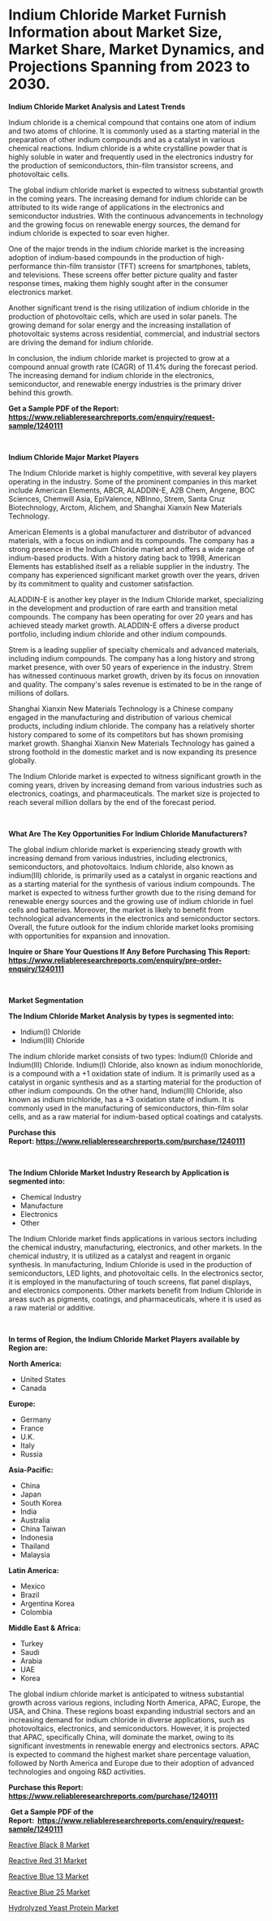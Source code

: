 <p><h1>Indium Chloride Market Furnish Information about Market Size, Market Share, Market Dynamics, and Projections Spanning from 2023 to 2030.</h1></p><p><strong>Indium Chloride Market Analysis and Latest Trends</strong></p>
<p><p>Indium chloride is a chemical compound that contains one atom of indium and two atoms of chlorine. It is commonly used as a starting material in the preparation of other indium compounds and as a catalyst in various chemical reactions. Indium chloride is a white crystalline powder that is highly soluble in water and frequently used in the electronics industry for the production of semiconductors, thin-film transistor screens, and photovoltaic cells.</p><p>The global indium chloride market is expected to witness substantial growth in the coming years. The increasing demand for indium chloride can be attributed to its wide range of applications in the electronics and semiconductor industries. With the continuous advancements in technology and the growing focus on renewable energy sources, the demand for indium chloride is expected to soar even higher.</p><p>One of the major trends in the indium chloride market is the increasing adoption of indium-based compounds in the production of high-performance thin-film transistor (TFT) screens for smartphones, tablets, and televisions. These screens offer better picture quality and faster response times, making them highly sought after in the consumer electronics market.</p><p>Another significant trend is the rising utilization of indium chloride in the production of photovoltaic cells, which are used in solar panels. The growing demand for solar energy and the increasing installation of photovoltaic systems across residential, commercial, and industrial sectors are driving the demand for indium chloride.</p><p>In conclusion, the indium chloride market is projected to grow at a compound annual growth rate (CAGR) of 11.4% during the forecast period. The increasing demand for indium chloride in the electronics, semiconductor, and renewable energy industries is the primary driver behind this growth.</p></p>
<p><strong>Get a Sample PDF of the Report:&nbsp; <a href="https://www.reliableresearchreports.com/enquiry/request-sample/1240111">https://www.reliableresearchreports.com/enquiry/request-sample/1240111</a></strong></p>
<p>&nbsp;</p>
<p><strong>Indium Chloride Major Market Players</strong></p>
<p><p>The Indium Chloride market is highly competitive, with several key players operating in the industry. Some of the prominent companies in this market include American Elements, ABCR, ALADDIN-E, A2B Chem, Angene, BOC Sciences, Chemwill Asia, EpiValence, NBInno, Strem, Santa Cruz Biotechnology, Arctom, Alichem, and Shanghai Xianxin New Materials Technology.</p><p>American Elements is a global manufacturer and distributor of advanced materials, with a focus on indium and its compounds. The company has a strong presence in the Indium Chloride market and offers a wide range of indium-based products. With a history dating back to 1998, American Elements has established itself as a reliable supplier in the industry. The company has experienced significant market growth over the years, driven by its commitment to quality and customer satisfaction.</p><p>ALADDIN-E is another key player in the Indium Chloride market, specializing in the development and production of rare earth and transition metal compounds. The company has been operating for over 20 years and has achieved steady market growth. ALADDIN-E offers a diverse product portfolio, including indium chloride and other indium compounds.</p><p>Strem is a leading supplier of specialty chemicals and advanced materials, including indium compounds. The company has a long history and strong market presence, with over 50 years of experience in the industry. Strem has witnessed continuous market growth, driven by its focus on innovation and quality. The company's sales revenue is estimated to be in the range of millions of dollars.</p><p>Shanghai Xianxin New Materials Technology is a Chinese company engaged in the manufacturing and distribution of various chemical products, including indium chloride. The company has a relatively shorter history compared to some of its competitors but has shown promising market growth. Shanghai Xianxin New Materials Technology has gained a strong foothold in the domestic market and is now expanding its presence globally.</p><p>The Indium Chloride market is expected to witness significant growth in the coming years, driven by increasing demand from various industries such as electronics, coatings, and pharmaceuticals. The market size is projected to reach several million dollars by the end of the forecast period.</p></p>
<p>&nbsp;</p>
<p><strong>What Are The Key Opportunities For Indium Chloride Manufacturers?</strong></p>
<p><p>The global indium chloride market is experiencing steady growth with increasing demand from various industries, including electronics, semiconductors, and photovoltaics. Indium chloride, also known as indium(III) chloride, is primarily used as a catalyst in organic reactions and as a starting material for the synthesis of various indium compounds. The market is expected to witness further growth due to the rising demand for renewable energy sources and the growing use of indium chloride in fuel cells and batteries. Moreover, the market is likely to benefit from technological advancements in the electronics and semiconductor sectors. Overall, the future outlook for the indium chloride market looks promising with opportunities for expansion and innovation.</p></p>
<p><strong>Inquire or Share Your Questions If Any Before Purchasing This Report: <a href="https://www.reliableresearchreports.com/enquiry/pre-order-enquiry/1240111">https://www.reliableresearchreports.com/enquiry/pre-order-enquiry/1240111</a></strong></p>
<p>&nbsp;</p>
<p><strong>Market Segmentation</strong></p>
<p><strong>The Indium Chloride Market Analysis by types is segmented into:</strong></p>
<p><ul><li>Indium(I) Chloride</li><li>Indium(III) Chloride</li></ul></p>
<p><p>The indium chloride market consists of two types: Indium(I) Chloride and Indium(III) Chloride. Indium(I) Chloride, also known as indium monochloride, is a compound with a +1 oxidation state of indium. It is primarily used as a catalyst in organic synthesis and as a starting material for the production of other indium compounds. On the other hand, Indium(III) Chloride, also known as indium trichloride, has a +3 oxidation state of indium. It is commonly used in the manufacturing of semiconductors, thin-film solar cells, and as a raw material for indium-based optical coatings and catalysts.</p></p>
<p><strong>Purchase this Report:&nbsp;<a href="https://www.reliableresearchreports.com/purchase/1240111">https://www.reliableresearchreports.com/purchase/1240111</a></strong></p>
<p>&nbsp;</p>
<p><strong>The Indium Chloride Market Industry Research by Application is segmented into:</strong></p>
<p><ul><li>Chemical Industry</li><li>Manufacture</li><li>Electronics</li><li>Other</li></ul></p>
<p><p>The Indium Chloride market finds applications in various sectors including the chemical industry, manufacturing, electronics, and other markets. In the chemical industry, it is utilized as a catalyst and reagent in organic synthesis. In manufacturing, Indium Chloride is used in the production of semiconductors, LED lights, and photovoltaic cells. In the electronics sector, it is employed in the manufacturing of touch screens, flat panel displays, and electronics components. Other markets benefit from Indium Chloride in areas such as pigments, coatings, and pharmaceuticals, where it is used as a raw material or additive.</p></p>
<p>&nbsp;</p>
<p><strong>In terms of Region, the Indium Chloride Market Players available by Region are:</strong></p>
<p>
    <p> <strong> North America: </strong>
        <ul>
            <li>United States</li>
            <li>Canada</li>
        </ul>
        </p> 
    <p> <strong> Europe: </strong>
        <ul>
            <li>Germany</li>
            <li>France</li>
            <li>U.K.</li>
            <li>Italy</li>
            <li>Russia</li>
        </ul>
        </p> 
    <p> <strong> Asia-Pacific: </strong>
        <ul>
            <li>China</li>
            <li>Japan</li>
            <li>South Korea</li>
            <li>India</li>
            <li>Australia</li>
            <li>China Taiwan</li>
            <li>Indonesia</li>
            <li>Thailand</li>
            <li>Malaysia</li>
        </ul>
        </p> 
    <p> <strong> Latin America: </strong>
        <ul>
            <li>Mexico</li>
            <li>Brazil</li>
            <li>Argentina Korea</li>
            <li>Colombia</li>
        </ul>
        </p> 
    <p> <strong> Middle East & Africa: </strong>
        <ul>
            <li>Turkey</li>
            <li>Saudi</li>
            <li>Arabia</li>
            <li>UAE</li>
            <li>Korea</li>
        </ul>
    </p>
    </p>
<p><p>The global indium chloride market is anticipated to witness substantial growth across various regions, including North America, APAC, Europe, the USA, and China. These regions boast expanding industrial sectors and an increasing demand for indium chloride in diverse applications, such as photovoltaics, electronics, and semiconductors. However, it is projected that APAC, specifically China, will dominate the market, owing to its significant investments in renewable energy and electronics sectors. APAC is expected to command the highest market share percentage valuation, followed by North America and Europe due to their adoption of advanced technologies and ongoing R&D activities.</p></p>
<p><strong>Purchase this Report: <a href="https://www.reliableresearchreports.com/purchase/1240111">https://www.reliableresearchreports.com/purchase/1240111</a></strong></p>
<p>&nbsp;<strong>Get a Sample PDF of the Report:&nbsp;&nbsp;<a href="https://www.reliableresearchreports.com/enquiry/request-sample/1240111">https://www.reliableresearchreports.com/enquiry/request-sample/1240111</a></strong></p>
<p><strong></strong></p>
<p><p><a href="https://github.com/rahu1506/Market-Research-Report-List-1/blob/main/reactive-black-8-market.md">Reactive Black 8 Market</a></p><p><a href="https://github.com/rahu1501/Market-Research-Report-List-1/blob/main/reactive-red-31-market.md">Reactive Red 31 Market</a></p><p><a href="https://github.com/rahu1502/Market-Research-Report-List-1/blob/main/reactive-blue-13-market.md">Reactive Blue 13 Market</a></p><p><a href="https://github.com/rahu1505/Market-Research-Report-List-1/blob/main/reactive-blue-25-market.md">Reactive Blue 25 Market</a></p><p><a href="https://github.com/aashishrp/Market-Research-Report-List-1/blob/main/hydrolyzed-yeast-protein-market.md">Hydrolyzed Yeast Protein Market</a></p></p>